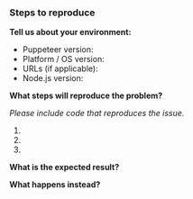 <!--
STEP 1: Are you in the right place?

- For general technical questions or "how to" guidance, please search StackOverflow for questions tagged "puppeteer" or create a new post.

https://stackoverflow.com/questions/tagged/puppeteer

- For issues or feature requests related to the DevTools Protocol (https://chromedevtools.github.io/devtools-protocol/), file an issue there:

https://github.com/ChromeDevTools/devtools-protocol/issues/new.

- Problem in Headless Chrome? File an issue against Chromium's issue tracker:

https://bugs.chromium.org/p/chromium/issues/entry?components=Internals%3EHeadless&blocking=705916

For issues, feature requests, or setup troubles with Puppeteer, file an issue right here!
-->

### Steps to reproduce

**Tell us about your environment:**

* Puppeteer version:
* Platform / OS version:
* URLs (if applicable):
* Node.js version:

**What steps will reproduce the problem?**

_Please include code that reproduces the issue._

1.
2.
3.

**What is the expected result?**


**What happens instead?**

